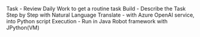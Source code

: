 Task - Review Daily Work to get a routine task
Build - Describe the Task Step by Step with Natural Language
Translate - with Azure OpenAI service,  into Python script
Execution - Run in Java Robot framework with JPython(VM)
